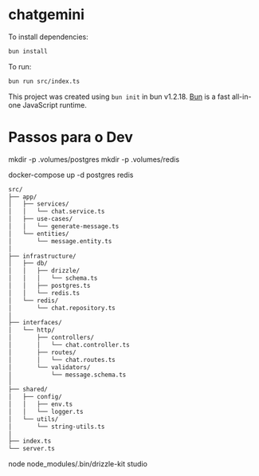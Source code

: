 # chatgemini

To install dependencies:

```bash
bun install
```

To run:

```bash
bun run src/index.ts
```

This project was created using `bun init` in bun v1.2.18. [Bun](https://bun.sh) is a fast all-in-one JavaScript runtime.

# Passos para o Dev

mkdir -p .volumes/postgres
mkdir -p .volumes/redis

docker-compose up -d postgres redis

```bash
src/
├── app/
│   ├── services/
│   │   └── chat.service.ts
│   ├── use-cases/
│   │   └── generate-message.ts
│   └── entities/
│       └── message.entity.ts
│
├── infrastructure/
│   ├── db/
│   │   ├── drizzle/
│   │   │   └── schema.ts
│   │   ├── postgres.ts
│   │   └── redis.ts
│   └── redis/
│       └── chat.repository.ts
│
├── interfaces/
│   └── http/
│       ├── controllers/
│       │   └── chat.controller.ts
│       ├── routes/
│       │   └── chat.routes.ts
│       └── validators/
│           └── message.schema.ts
│
├── shared/
│   ├── config/
│   │   ├── env.ts
│   │   └── logger.ts
│   └── utils/
│       └── string-utils.ts
│
├── index.ts
└── server.ts
```

node node_modules/.bin/drizzle-kit studio
